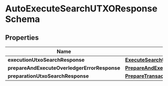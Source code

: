 
# AutoExecuteSearchUTXOResponseSchema

## Properties
Name | Type | Description | Notes
------------ | ------------- | ------------- | -------------
**executionUtxoSearchResponse** | [**ExecuteSearchUTXOResponse**](ExecuteSearchUTXOResponse.md) |  |  [optional]
**prepareAndExecuteOverledgerErrorResponse** | [**PrepareAndExecuteOverledgerErrorResponse**](PrepareAndExecuteOverledgerErrorResponse.md) |  |  [optional]
**preparationUtxoSearchResponse** | [**PrepareTransactionResponse**](PrepareTransactionResponse.md) |  |  [optional]



